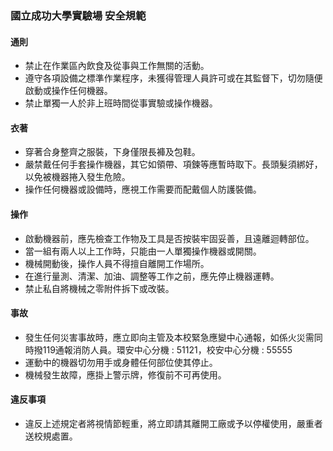 ### 國立成功大學實驗場 安全規範

#### 通則
* 禁止在作業區內飲食及從事與工作無關的活動。
* 遵守各項設備之標準作業程序，未獲得管理人員許可或在其監督下，切勿隨便啟動或操作任何機器。
* 禁止單獨一人於非上班時間從事實驗或操作機器。

#### 衣著
* 穿著合身整齊之服裝，下身僅限長褲及包鞋。
* 嚴禁戴任何手套操作機器，其它如領帶、項鍊等應暫時取下。長頭髮須綁好，以免被機器捲入發生危險。
* 操作任何機器或設備時，應視工作需要而配戴個人防護裝備。

#### 操作
* 啟動機器前，應先檢查工作物及工具是否按裝牢固妥善，且遠離迴轉部位。
* 當一組有兩人以上工作時，只能由一人單獨操作機器或開關。
* 機械開動後，操作人員不得擅自離開工作場所。
* 在進行量測、清潔、加油、調整等工作之前，應先停止機器運轉。
* 禁止私自將機械之零附件拆下或改裝。
  
#### 事故
* 發生任何災害事故時，應立即向主管及本校緊急應變中心通報，如係火災需同時撥119通報消防人員。環安中心分機 : 51121，校安中心分機 : 55555
* 運動中的機器切勿用手或身體任何部位使其停止。
* 機械發生故障，應掛上警示牌，修復前不可再使用。

#### 違反事項
* 違反上述規定者將視情節輕重，將立即請其離開工廠或予以停權使用，嚴重者送校規處置。